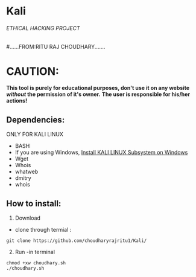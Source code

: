 # Kali
###### ETHICAL HACKING PROJECT #########

#......FROM:RITU RAJ CHOUDHARY.......


# CAUTION:
**This tool is purely for educational purposes, don't use it on any website *without* the permission of it's owner.**
**The user is responsible for his/her actions!**

## Dependencies:
ONLY FOR KALI LINUX
  -  BASH
  -  If you are using Windows, [Install KALI LINUX Subsystem on Windows](https://docs.microsoft.com/en-us/windows/wsl/install-win10)
  -  Wget
  -  Whois
  -  whatweb
  -  dmitry
  -  whois


## How to install: 
 1. Download
 - clone through termial :
  ``` 
  git clone https://github.com/choudharyrajritu1/Kali/
  ```
  2. Run
  -in terminal
  ```
  chmod +xw choudhary.sh
  ./choudhary.sh
  ```
